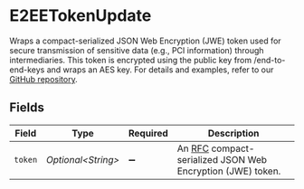 # E2EETokenUpdate

Wraps a compact-serialized JSON Web Encryption (JWE) token used for secure transmission of sensitive data (e.g., PCI information) through intermediaries. 
This token is encrypted using the public key from /end-to-end-keys and wraps an AES key. For details and examples, refer to our 
[GitHub repository](https://github.com/moovfinancial/moov-go/blob/main/examples/e2ee/e2ee_test.go).


## Fields

| Field                                                                                                       | Type                                                                                                        | Required                                                                                                    | Description                                                                                                 |
| ----------------------------------------------------------------------------------------------------------- | ----------------------------------------------------------------------------------------------------------- | ----------------------------------------------------------------------------------------------------------- | ----------------------------------------------------------------------------------------------------------- |
| `token`                                                                                                     | *Optional\<String>*                                                                                         | :heavy_minus_sign:                                                                                          | An [RFC](https://datatracker.ietf.org/doc/html/rfc7516) compact-serialized JSON Web Encryption (JWE) token. |